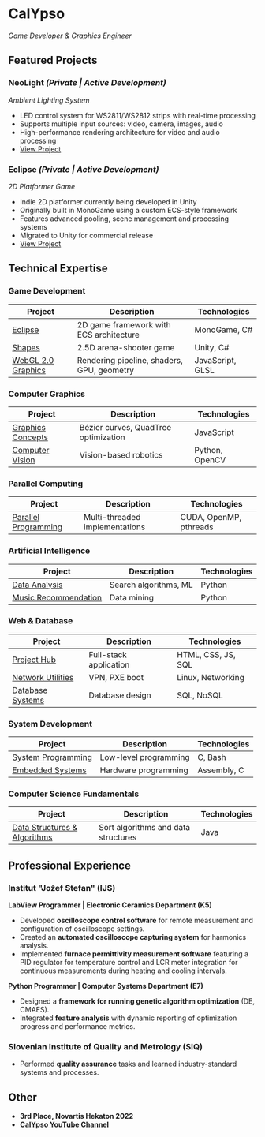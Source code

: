 # CalYpso
*Game Developer & Graphics Engineer*

## Featured Projects

### NeoLight *(Private | Active Development)*
*Ambient Lighting System*
- LED control system for WS2811/WS2812 strips with real-time processing
- Supports multiple input sources: video, camera, images, audio
- High-performance rendering architecture for video and audio processing
- [View Project](https://github.com/calypso821/NeoLight)

### Eclipse *(Private | Active Development)*
*2D Platformer Game*
- Indie 2D platformer currently being developed in Unity
- Originally built in MonoGame using a custom ECS-style framework
- Features advanced pooling, scene management and processing systems
- Migrated to Unity for commercial release
- [View Project](https://github.com/calypso821/eclipse-monogame)

## Technical Expertise

### Game Development
| Project | Description | Technologies |
|---------|-------------|--------------|
| [Eclipse](https://github.com/calypso821/eclipse-monogame) | 2D game framework with ECS architecture | MonoGame, C# |
| [Shapes](https://github.com/calypso821/shapes-unity) | 2.5D arena-shooter game | Unity, C# |
| [WebGL 2.0 Graphics](https://github.com/calypso821/webgl2-graphics) | Rendering pipeline, shaders, GPU, geometry | JavaScript, GLSL |

### Computer Graphics
| Project | Description | Technologies |
|---------|-------------|--------------|
| [Graphics Concepts](https://github.com/calypso821/computer-graphics) | Bézier curves, QuadTree optimization | JavaScript |
| [Computer Vision](https://github.com/calypso821/computer-vision-robotics) | Vision-based robotics | Python, OpenCV |

### Parallel Computing
| Project | Description | Technologies |
|---------|-------------|--------------|
| [Parallel Programming](https://github.com/calypso821/parallel-computing) | Multi-threaded implementations | CUDA, OpenMP, pthreads |

### Artificial Intelligence
| Project | Description | Technologies |
|---------|-------------|--------------|
| [Data Analysis](https://github.com/calypso821/data-analysis) | Search algorithms, ML | Python |
| [Music Recommendation](https://github.com/calypso821/music-recommendation) | Data mining | Python |

### Web & Database
| Project | Description | Technologies |
|---------|-------------|--------------|
| [Project Hub](https://github.com/calypso821/project-hub) | Full-stack application | HTML, CSS, JS, SQL |
| [Network Utilities](https://github.com/calypso821/network) | VPN, PXE boot | Linux, Networking |
| [Database Systems](https://github.com/calypso821/data-bases) | Database design | SQL, NoSQL |

### System Development
| Project | Description | Technologies |
|---------|-------------|--------------|
| [System Programming](https://github.com/calypso821/system-dev) | Low-level programming | C, Bash |
| [Embedded Systems](https://github.com/calypso821/embedded-systems-assembly) | Hardware programming | Assembly, C |

### Computer Science Fundamentals
| Project | Description | Technologies |
|---------|-------------|--------------|
| [Data Structures & Algorithms](https://github.com/calypso821/data-structures-algorithms) | Sort algorithms and data structures | Java |

## Professional Experience

### **Institut "Jožef Stefan" (IJS)**  
**LabView Programmer | Electronic Ceramics Department (K5)**  
- Developed **oscilloscope control software** for remote measurement and configuration of oscilloscope settings.  
- Created an **automated oscilloscope capturing system** for harmonics analysis.  
- Implemented **furnace permittivity measurement software** featuring a PID regulator for temperature control and LCR meter integration for continuous measurements during heating and cooling intervals.  

**Python Programmer | Computer Systems Department (E7)**
- Designed a **framework for running genetic algorithm optimization** (DE, CMAES).
- Integrated **feature analysis** with dynamic reporting of optimization progress and performance metrics.

### Slovenian Institute of Quality and Metrology (SIQ)
- Performed **quality assurance** tasks and learned industry-standard systems and processes.

## Other
- **3rd Place, Novartis Hekaton 2022**
- **[CalYpso YouTube Channel](https://www.youtube.com/@calypso8211)**
